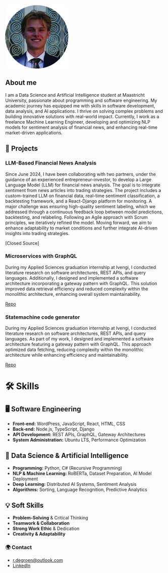 <img src="profilepicture.jpg" alt="Profile Picture" width="200"/>

## About me
I am a Data Science and Artificial Intelligence student at Maastricht University, passionate about programming and software engineering. My academic journey has equipped me with skills in software development, data analysis, and AI applications. I thrive on solving complex problems and building innovative solutions with real-world impact. Currently, I work as a freelance Machine Learning Engineer, developing and optimizing NLP models for sentiment analysis of financial news, and enhancing real-time market-driven applications.

## 📂 Projects
### LLM-Based Financial News Analysis
Since June 2024, I have been collaborating with two partners, under the guidance of an experienced entrepreneur-investor, to develop a Large Language Model (LLM) for financial news analysis. The goal is to integrate sentiment from news articles into trading strategies. The project includes a custom-trained LLM on financial data, real-time sentiment classification, a backtesting framework, and a React-Django platform for monitoring. A major challenge was ensuring high-quality sentiment labeling, which we addressed through a continuous feedback loop between model predictions, backtesting, and relabeling. Following an Agile approach with Scrum principles, we iteratively refined the model. Moving forward, we aim to enhance adaptability to market conditions and further integrate AI-driven insights into trading strategies.

[Closed Source]

### Microservices with GraphQL
During my Applied Sciences graduation internship at Ivengi, I conducted literature research on software architectures, REST APIs, and query languages. Additionally, I designed and implemented a software architecture incorporating a gateway pattern with GraphQL. This solution improved data retrieval efficiency and reduced complexity within the monolithic architecture, enhancing overall system maintainability.

[Repo](https://github.com/rutgerfrans/GraphQL-in-Microservice-Gateway-Pattern)

### Statemachine code generator
During my Applied Sciences graduation internship at Ivengi, I conducted literature research on software architectures, REST APIs, and query languages. As part of my work, I designed and implemented a software architecture featuring a gateway pattern with GraphQL. This approach optimized data fetching, reducing complexity within the monolithic architecture while enhancing efficiency and maintainability.

[Repo](https://github.com/rutgerfrans/Statemachine-Code-Generator)

# 🛠️ Skills

## 🖥️ Software Engineering  
- **Front-end:** WordPress, JavaScript, React, HTML, CSS  
- **Back-end:** Node.js, TypeScript, Django  
- **API Development:** REST APIs, GraphQL, Gateway Architectures  
- **System Administration:** Ubuntu LTS, Performance Optimization  

## 🧠 Data Science & Artificial Intelligence  
- **Programming:** Python, C# (Recursive Programming)  
- **NLP & Machine Learning:** RoBERTa, Dataset Preparation, AI Model Deployment  
- **Deep Learning:** Distributed AI Systems, Sentiment Analysis  
- **Algorithms:** Sorting, Language Recognition, Predictive Analytics  

## 💡 Soft Skills  
- **Problem-Solving** & Critical Thinking  
- **Teamwork & Collaboration**  
- **Strong Work Ethic** & Dedication  
- **Creativity & Adaptability**  


### 🌍 Contact
- r.degroen@outlook.com
- [LinkedIn](https://www.linkedin.com/in/rutgerfrans/)


